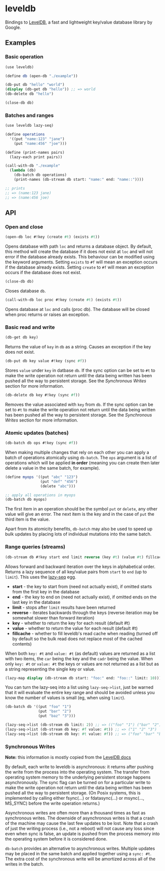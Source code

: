 # leveldb

Bindings to [LevelDB][1], a fast and lightweight key/value database library by
Google.

## Examples

### Basic operation

```scheme
(use leveldb)

(define db (open-db "./example"))

(db-put db "hello" "world")
(display (db-get db "hello")) ;; => world
(db-delete db "hello")

(close-db db)
```

### Batches and ranges

```scheme
(use leveldb lazy-seq)

(define operations
  '((put "name:123" "jane")
    (put "name:456" "joe")))

(define (print-names pairs)
  (lazy-each print pairs))

(call-with-db "./example"
  (lambda (db)
    (db-batch db operations)
    (print-names (db-stream db start: "name:" end: "name::"))))

;; prints
;; => (name:123 jane)
;; => (name:456 joe)
```

## API

### Open and close

```scheme
(open-db loc #!key (create #t) (exists #t))
```

Opens database with path `loc` and returns a database object. By default,
this method will create the database if it does not exist at `loc` and will
not error if the database already exists. This behaviour can be modified
using the keyword arguments. Setting `exists` to `#f` will mean an
exception occurs if the database already exists. Setting `create` to `#f`
will mean an exception occurs if the database does not exist.

```scheme
(close-db db)
```

Closes database `db`.

```scheme
(call-with-db loc proc #!key (create #t) (exists #t))
```

Opens database at `loc` and calls (proc db). The database will be closed when
proc returns or raises an exception.

### Basic read and write

```scheme
(db-get db key)
```

Returns the value of `key` in `db` as a string. Causes an exception if the
key does not exist.

```scheme
(db-put db key value #!key (sync #f))
```

Stores `value` under `key` in datbase `db`. If the sync option can be set to
`#t` to make the write operation not return until the data being written has
been pushed all the way to persistent storage. See the *Synchronous Writes*
section for more information.

```scheme
(db-delete db key #!key (sync #f))
```

Removes the value associated with `key` from `db`. If the sync option can be
set to `#t` to make the write operation not return until the data being
written has been pushed all the way to persistent storage. See the
*Synchronous Writes* section for more information.

### Atomic updates (batches)

```scheme
(db-batch db ops #!key (sync #f))
```

When making multiple changes that rely on each other you can apply a batch
of operations atomically using `db-batch`. The `ops` argument is a list of
operations which will be applied **in order** (meaning you can create then
later delete a value in the same batch, for example).

```scheme
(define myops '((put "abc" "123")
                (put "def" "456")
                (delete "abc")))

;; apply all operations in myops
(db-batch db myops)
```

The first item in an operation should be the symbol `put` or `delete`, any
other value will give an error. The next item is the key and in the case of
`put` the third item is the value.

Apart from its atomicity benefits, `db-batch` may also be used to speed up
bulk updates by placing lots of individual mutations into the same batch.

### Range queries (streams)

```scheme
(db-stream db #!key start end limit reverse (key #t) (value #t) fillcache)
```

Allows forward and backward iteration over the keys in alphabetical order.
Returns a lazy sequence of all key/value pairs from `start` to `end`
(up to `limit`). This uses the [lazy-seq][3] egg.

* __start__ - the key to start from (need not actually exist), if omitted
  starts from the first key in the database
* __end__ - the key to end on (need not actually exist), if omitted ends on
  the last key in the database
* __limit__ - stops after `limit` results have been returned
* __reverse__ - iterates backwards through the keys (reverse
  iteration may be somewhat slower than forward iteration)
* __key__ - whether to return the key for each result (default #t)
* __value__ - whether to return the value for each result (default #t)
* __fillcache__ - whether to fill leveldb's read cache when reading (turned
  off by default so the bulk read does not replace most of the cached
  contents)

When both `key: #t` and `value: #t` (as default) values are returned as a
list with two items, the `car` being the key and the `cadr` being the
value. When only `key: #t` or `value: #t` the keys or values are not
returned as a list but as a string representing the single key or value.

```scheme
(lazy-map display (db-stream db start: "foo:" end: "foo::" limit: 10)))
```

You can turn the lazy-seq into a list using `lazy-seq->list`, just be
warned that it will evaluate the entire key range and should be avoided
unless you know the number of values is small (eg, when using `limit`).

```scheme
(db-batch db '((put "foo" "1")
               (put "bar" "2")
               (put "baz" "3")))

(lazy-seq->list (db-stream db limit: 2)) ;; => (("foo" "1") ("bar" "2"))
(lazy-seq->list (db-stream db key: #f value: #t)) ;; => ("1" "2" "3")
(lazy-seq->list (db-stream db key: #t value: #f)) ;; => ("foo" "bar" "baz")
```

### Synchronous Writes

**Note:** this information is mostly copied from the [LevelDB docs][2]

By default, each write to leveldb is asynchronous: it returns after pushing
the write from the process into the operating system. The transfer from
operating system memory to the underlying persistent storage happens
asynchronously. The sync flag can be turned on for a particular write to
make the write operation not return until the data being written has been
pushed all the way to persistent storage. (On Posix systems, this is
implemented by calling either fsync(...) or fdatasync(...) or msync(...,
MS\_SYNC) before the write operation returns.)

Asynchronous writes are often more than a thousand times as fast as
synchronous writes. The downside of asynchronous writes is that a
crash of the machine may cause the last few updates to be lost. Note
that a crash of just the writing process (i.e., not a reboot) will
not cause any loss since even when sync is false, an update is pushed
from the process memory into the operating system before it is
considered done.

`db-batch` provides an alternative to asynchronous writes. Multiple
updates may be placed in the same batch and applied together
using a `sync: #t`. The extra cost of the synchronous write will be
amortized across all of the writes in the batch. 


[1]: https://code.google.com/p/leveldb/
[2]: http://leveldb.googlecode.com/svn/trunk/doc/index.html
[3]: http://wiki.call-cc.org/eggref/4/lazy-seq
